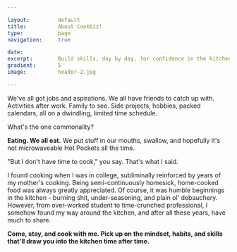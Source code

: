 ```yaml
---

layout:			default
title:  		About Cookbiz!
type:			page
navigation: 	true

date:   		
excerpt: 		Build skills, day by day, for confidence in the kitchen.
gradient: 		5
image: 			header-2.jpg

---
```


We've all got jobs and aspirations. We all have friends to catch up with. Activities after work. Family to see. Side projects, hobbies, packed calendars, all on a dwindling, limited time schedule. 

What's the one commonality? 

**Eating. We all eat.** We put stuff in our mouths, swallow, and hopefully it's not microwaveable Hot Pockets all the time. 

"But I don't have time to cook," you say. That's what I said.

I found cooking when I was in college, subliminally reinforced by years of my mother's cooking. Being semi-continuously homesick, home-cooked food was always greatly appreciated. Of course, it was humble beginnings in the kitchen - burning shit, under-seasoning, and plain ol' debauchery. However, from over-worked student to time-crunched professional, I somehow found my way around the kitchen, and after all these years, have much to share. 

**Come, stay, and cook with me. Pick up on the mindset, habits, and skills that'll draw you into the kitchen time after time.**